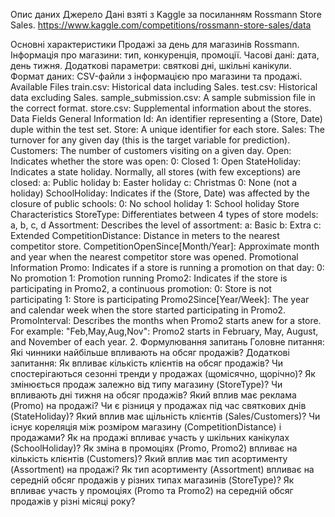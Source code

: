 Опис даних
Джерело
Дані взяті з Kaggle за посиланням Rossmann Store Sales. https://www.kaggle.com/competitions/rossmann-store-sales/data

Основні характеристики
Продажі за день для магазинів Rossmann.
Інформація про магазини: тип, конкуренція, промоції.
Часові дані: дата, день тижня.
Додаткові параметри: святкові дні, шкільні канікули.
Формат даних: CSV-файли з інформацією про магазини та продажі.
Available Files
train.csv: Historical data including Sales.
test.csv: Historical data excluding Sales.
sample_submission.csv: A sample submission file in the correct format.
store.csv: Supplemental information about the stores.
Data Fields
General Information
Id: An identifier representing a (Store, Date) duple within the test set.
Store: A unique identifier for each store.
Sales: The turnover for any given day (this is the target variable for prediction).
Customers: The number of customers visiting on a given day.
Open: Indicates whether the store was open:
0: Closed
1: Open
StateHoliday: Indicates a state holiday. Normally, all stores (with few exceptions) are closed:
a: Public holiday
b: Easter holiday
c: Christmas
0: None (not a holiday)
SchoolHoliday: Indicates if the (Store, Date) was affected by the closure of public schools:
0: No school holiday
1: School holiday
Store Characteristics
StoreType: Differentiates between 4 types of store models:
a, b, c, d
Assortment: Describes the level of assortment:
a: Basic
b: Extra
c: Extended
CompetitionDistance: Distance in meters to the nearest competitor store.
CompetitionOpenSince[Month/Year]: Approximate month and year when the nearest competitor store was opened.
Promotional Information
Promo: Indicates if a store is running a promotion on that day:
0: No promotion
1: Promotion running
Promo2: Indicates if the store is participating in Promo2, a continuous promotion:
0: Store is not participating
1: Store is participating
Promo2Since[Year/Week]: The year and calendar week when the store started participating in Promo2.
PromoInterval: Describes the months when Promo2 starts anew for a store. For example:
"Feb,May,Aug,Nov": Promo2 starts in February, May, August, and November of each year.
2. Формулювання запитань
Головне питання:
Які чинники найбільше впливають на обсяг продажів?
Додаткові запитання:
Як впливає кількість клієнтів на обсяг продажів?
Чи спостерігаються сезонні тренди у продажах (щомісячно, щорічно)?
Як змінюється продаж залежно від типу магазину (StoreType)?
Чи впливають дні тижня на обсяг продажів?
Який вплив має реклама (Promo) на продажі?
Чи є різниця у продажах під час святкових днів (StateHoliday)?
Який вплив має щільність клієнтів (Sales/Customers)?
Чи існує кореляція між розміром магазину (CompetitionDistance) і продажами?
Як на продажі впливає участь у шкільних канікулах (SchoolHoliday)?
Як зміна в промоціях (Promo, Promo2) впливає на кількість клієнтів (Customers)?
Який вплив має тип асортименту (Assortment) на продажі?
Як тип асортименту (Assortment) впливає на середній обсяг продажів у різних типах магазинів (StoreType)?
Як впливає участь у промоціях (Promo та Promo2) на середній обсяг продажів у різні місяці року?
